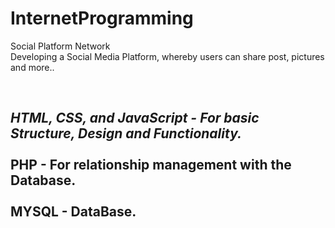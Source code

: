 # InternetProgramming
Social Platform Network
<br>
Developing a Social Media Platform, whereby users can share post, pictures and more..
<br>

<br>
<h2><i>HTML, CSS, and JavaScript - For basic Structure, Design and Functionality.</i>
  <br>
  <br>
PHP - For relationship management with the Database.
  <br>
  <br>
MYSQL - DataBase.</h2>
